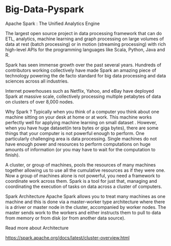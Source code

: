 # Big-Data-Pyspark

Apache Spark : The Unified Analytics Engine

The largest open source project in data processing framework that can do ETL, analytics, 
machine learning and graph processing on large volumes of data at rest (batch processing)
or in motion (streaming processing) with rich high-level APIs for the programming languages
like Scala, Python, Java and R.

Spark has seen immense growth over the past several years. Hundreds of contributors working collectively
have made Spark an amazing piece of technology powering the de facto standard for big data processing and
data sciences across all industries.

Internet powerhouses such as Netflix, Yahoo, and eBay have deployed Spark at massive scale, collectively processing
multiple petabytes of data on clusters of over 8,000 nodes.

Why Spark ?
Typically when you think of a computer you think about one machine sitting on your desk at home or at work. This machine
works perfectly well for applying machine learning on small dataset . However, when you have huge dataset(in tera bytes or
giga bytes), there are some things that your computer is not powerful enough to perform. One particularly challenging area is
data processing. Single machines do not have enough power and resources to perform computations on huge amounts of information
(or you may have to wait for the computation to finish).

A cluster, or group of machines, pools the resources of many machines together allowing us to use all the cumulative resources as
if they were one. Now a group of machines alone is not powerful, you need a framework to coordinate work across them. Spark is a tool
for just that, managing and coordinating the execution of tasks on data across a cluster of computers.

Spark Architecture
Apache Spark allows you to treat many machines as one machine and this is done via a master-worker type architecture where there is
a driver or master node in the cluster, accompanied by worker nodes. The master sends work to the workers and either instructs them 
to pull to data from memory or from disk (or from another data source).

Read more about Architecture

https://spark.apache.org/docs/latest/cluster-overview.html
